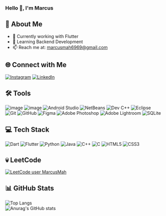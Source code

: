 <h3>Hello 👋, I'm Marcus</h1>

## 💫 About Me
- 🔭 Currently working with Flutter   
- 🌱 Learning Backend Development
- 📫 Reach me at: [marcusmah6969@gmail.com](mailto:marcusmah6969@gmail.com)

## 🌐 Connect with Me
[![Instagram](https://img.shields.io/badge/Instagram-%23E4405F.svg?logo=Instagram&logoColor=white)](https://instagram.com/marcusmah08)
[![LinkedIn](https://img.shields.io/badge/LinkedIn-%230077B5.svg?logo=linkedin&logoColor=white)](https://www.linkedin.com/in/mah-qing-fung)

## 🛠️ Tools
![image](https://img.shields.io/badge/VSCode-0078D4?style=for-the-badge&logo=visual%20studio%20code&logoColor=white)
![image](https://img.shields.io/badge/Visual_Studio-5C2D91?style=for-the-badge&logo=visual%20studio&logoColor=white)
![Android Studio](https://img.shields.io/badge/Android%20Studio-3DDC84.svg?style=for-the-badge&logo=android-studio&logoColor=white)
![NetBeans](https://img.shields.io/badge/NetBeans-1B6AC6.svg?style=for-the-badge&logo=apache-netbeans-ide&logoColor=white)
![Dev C++](https://img.shields.io/badge/Dev%20C++-blue.svg?style=for-the-badge&logo=c%2B%2B&logoColor=white)
![Eclipse](https://img.shields.io/badge/Eclipse-FE7A16.svg?style=for-the-badge&logo=Eclipse&logoColor=white)
<br>
![Git](https://img.shields.io/badge/git-%23F05033.svg?style=for-the-badge&logo=git&logoColor=white)
![GitHub](https://img.shields.io/badge/github-%23121011.svg?style=for-the-badge&logo=github&logoColor=white)
![Figma](https://img.shields.io/badge/figma-%23F24E1E.svg?style=for-the-badge&logo=figma&logoColor=white)
![Adobe Photoshop](https://img.shields.io/badge/adobe%20photoshop-%2331A8FF.svg?style=for-the-badge&logo=adobe%20photoshop&logoColor=white)
![Adobe Lightroom](https://img.shields.io/badge/Adobe%20Lightroom-31A8FF.svg?style=for-the-badge&logo=Adobe%20Lightroom&logoColor=white)
![SQLite](https://img.shields.io/badge/sqlite-%2307405e.svg?style=for-the-badge&logo=sqlite&logoColor=white)

## 💻 Tech Stack
![Dart](https://img.shields.io/badge/dart-%230175C2.svg?style=for-the-badge&logo=dart&logoColor=white)
![Flutter](https://img.shields.io/badge/Flutter-%2302569B.svg?style=for-the-badge&logo=Flutter&logoColor=white)
![Python](https://img.shields.io/badge/python-3670A0?style=for-the-badge&logo=python&logoColor=ffdd54)
![Java](https://img.shields.io/badge/java-%23ED8B00.svg?style=for-the-badge&logo=openjdk&logoColor=white)
![C++](https://img.shields.io/badge/c++-%2300599C.svg?style=for-the-badge&logo=c%2B%2B&logoColor=white)
![C](https://img.shields.io/badge/c-%2300599C.svg?style=for-the-badge&logo=c&logoColor=white)
![HTML5](https://img.shields.io/badge/html5-%23E34F26.svg?style=for-the-badge&logo=html5&logoColor=white)
![CSS3](https://img.shields.io/badge/css3-%231572B6.svg?style=for-the-badge&logo=css3&logoColor=white)

## 💀 LeetCode
[![LeetCode user MarcusMah](https://img.shields.io/badge/dynamic/json?style=for-the-badge&labelColor=black&color=%23ffa116&label=Solved&query=solvedOverTotal&url=https%3A%2F%2Fleetcode-badge.vercel.app%2Fapi%2Fusers%2FMarcusMah&logo=leetcode&logoColor=yellow)](https://leetcode.com/MarcusMah/)

## 📊 GitHub Stats
![Top Langs](https://github-readme-stats.vercel.app/api/top-langs/?username=anuraghazra&layout=compact&theme=radical)
<br>
![Anurag's GitHub stats](https://github-readme-stats.vercel.app/api?username=marcusmqf&show_icons=true&theme=radical&border_colour=transparent)





